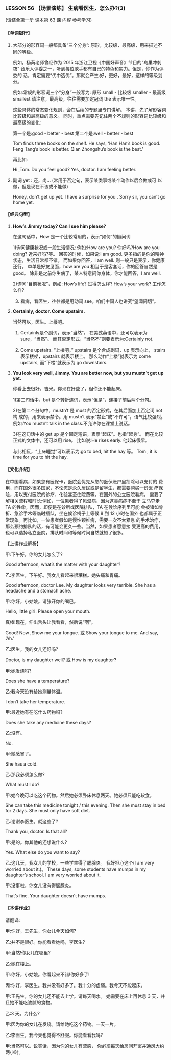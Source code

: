 ### LESSON 56 【场景演练】 生病看医生，怎么办?(3)

(请结合第一册 课本第 63 课 内容 参考学习)

#### 【单词银行】

1. 大部分的形容词一般都具备“三个分身”: 原形，比较级，最高级，用来描述不同的等级。

   例如，杨芮老师曾经作为 2015 年浙江卫视《中国好声音》节目的“鸟巢冲刺夜” 音乐人评委之一，听到每位歌手都有自己的特色和实力。但是，你作为评委的 话，肯定需要“优中选优”。那就会产生:好，更好，最好，这样的等级划分。

   例如:常规的形容词三个“分身”一般写为:
   原形 small - 比较级 smaller - 最高级 smallest 请注意，最高级，往往需要加定冠词 the 表示唯一性。

   这些具体的常态变化规则，会在后续的专题里专门讲解。 本讲，先了解形容词比较级和最高级的意义。 同时，重点需要先记住两个不规则的形容词比较级和最高级的变化:

   第一个是:good - better - best 第二个是:well - better - best

   Tom finds three books on the shelf. He says, ‘Han Han’s book is good. Feng Tang’s book is better. Qian Zhongshu’s book is the best.’

   再比如:

   Hi ,Tom. Do you feel good? Yes, doctor. I am feeling better.

2. 副词 yet : 还，尚... (常用于否定句，表示某类事或某个动作以后会做或可 以做，但是现在不该或不能做)

   Honey, don’t get up yet. I have a surprise for you . Sorry sir, you can’t go home yet.

#### 【经典句型】

1. **How’s Jimmy today? Can I see him please?**

   在这句话中，How 是一个比较常用的，表示“如何”的疑问词

   1)询问健康状况或一般生活情况:
   例如:How are you? 你好吗?How are you doing? 近来好吗?等。 回答的时候，如果说:I am good. 更多指的是你的精神状态，生活日常都不错。 而如果你回答，I am well. 则一般只是表示，你健康还行。 单单是好友见面，how are you 相当于是客套话，你的回答自然是 good。 除非是之前你生病了，某人特意问你身体，你才能回答，I am well.

   2)询问“目前状况”，例如: How’s life? 过得怎么样? How’s your work? 工作怎么样?

   3) 看病，看医生，往往都是用动词 see。咱们中国人也讲究“望闻问切”。

2. **Certainly, doctor. Come upstairs.**

   当然可以，医生。上楼吧。

   1) Certainly是个副词，表示“当然”。 在美式英语中，还可以表示为 sure，“当然”。 而其否定形式，“当然不”则要表示为:Certainly not.

   2) Come upstairs. “上楼吧。”
   upstairs 是个合成副词，up 表示向上， stairs 表示楼梯，upstairs 就表示楼上。 那么动作“上楼”就表示为 come upstairs, 而“下楼”就表示为 go downstairs.

3. **You look very well, Jimmy. You are better now, but you mustn’t get up yet.**

   你看上去很好，吉米。你现在好些了，但你还不能起床。

   1)第二句话中，but 是个转折连词，表示“但是”，连接了前后两个分句。

   2)在第二个分句中，mustn’t 是 must 的否定形式，在其后面加上否定词 not 构 成的，用来表示禁令。用 mustn’t 表示“禁止”或“不许可”，语气比较强烈。 例如:You mustn’t talk in the class.不允许你在课堂上说话。

   3)在这句话中的 get up 是个固定短语，表示“起床”。也指“起身”。 而在比较正式的文体中，还可以用 rise。
   比如说:He rises early. 他起床很早。

   与此相反，“上床睡觉”可以表示为:go to bed, hit the hay 等。 Tom , it is time for you to hit the hay.

#### 【文化介绍】

在中国看病，如果您有医保卡，医院会优先从您的医保账户里扣除可以支付的 费用，而在国外很多国家，不论您是永久居民或是留学生，都需要购买一份医 疗保险，用以支付医院的诊疗、化验甚至住院费等。在国外的公立医院看病， 需要了解相关流程和时长:例如，一位患者得了风湿病，因为这类病症不至于 立马夺走 TA 的性命，因而，即便是在诊所或医院排队，TA 在候诊序列里可能 会被诸如骨折、急诊手术等临时插队，坐在候诊椅子上等候 8 到 12 小时在国外 也都属于正常现象。再比如，一位患者假如是慢性颈椎病，需要一次不太紧急 的手术治疗，那么预约排队的话，有可能会更久一些。当然，如果患者愿意接 受更高的费用，也可以选择私立医院，排队时间和等候时间自然就短了很多。

【上讲作业解析】 

甲:下午好，你的女儿怎么了?

Good afternoon, what’s the matter with your daughter?

乙:李医生，下午好。我女儿看起来很糟糕。她头痛和胃痛。

Good afternoon, doctor Lee. My daughter looks very terrible. She has a headache and a stomach ache.

甲:你好，小姑娘。请张开你的嘴巴。

Hello, little girl. Please open your mouth.

真棒!现在，伸出舌头让我看看，然后说“啊”。

Good! Now ,Show me your tongue.
 或 Show your tongue to me. And say, ‘Ah.’

乙:医生，我的女儿还好吗?

Doctor, is my daughter well? 或 How is my daughter?

甲:她发烧吗?

Does she have a temperature?

乙:我今天没有给她测量体温。

I don’t take her temperature.

甲:最近她有在吃什么药物吗?

Does she take any medicine these days?

乙:没有。

No.

甲:她感冒了。

She has a cold.

乙:那我必须怎么做?

What must I do?

甲:她今晚可以吃这个药物。然后她必须卧床休息两天。她必须只能吃软食。

She can take this medicine tonight / this evening.
Then she must stay in bed for 2 days. She must only have soft diet.

乙:谢谢李医生。就这些了?

Thank you, doctor. Is that all?

甲:是的。你其他的还想说什么?

Yes. What else do you want to say?

乙:这几天，我女儿的学校，一些学生得了腮腺炎。 我好担心这个(I am very worried about it.)。
These days, some students have mumps in my daughter’s school. I am very worried about it.

甲:没事啦，你女儿没有得腮腺炎。

That’s fine. Your daughter doesn’t have mumps.

#### 【本讲作业】

请翻译:

甲:你好，王先生，你女儿今天如何?

乙:并不是很好。你能看看她吗，李医生?

甲:当然!你女儿在哪里?

乙:她在楼上。

甲:你好，小姑娘。你看起来不错!你好多了!

丙:你好，李医生。我并没有好多了。我十分的虚弱。我今天不能起床。

甲:王先生，你的女儿还不能去上学。请每天喝水。 她需要在床上再休息 3 天，并且她不能吃油腻的食物。

乙:3 天。为什么?

甲:因为你的女儿在发烧。请给她吃这个药物。一天一片。

乙:李医生，我今天也觉得不舒服。你能看看我吗?

甲:当然可以。说实话，因为你的女儿有流感， 你必须每天给房间开窗并通风大约两小时。